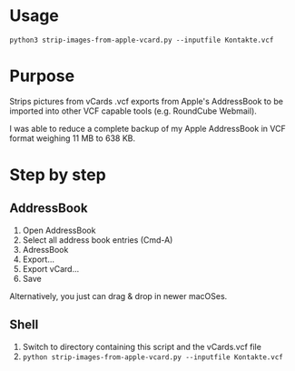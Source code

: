 Usage
=====
`python3 strip-images-from-apple-vcard.py --inputfile Kontakte.vcf`

Purpose
=======
Strips pictures from vCards .vcf exports from Apple's AddressBook to be imported into other VCF capable tools (e.g. RoundCube Webmail).

I was able to reduce a complete backup of my Apple AddressBook in VCF format weighing 11 MB to 638 KB.

Step by step
============

AddressBook
-----------
1. Open AddressBook
1. Select all address book entries (Cmd-A)
1. AdressBook
1. Export...
1. Export vCard...
1. Save

Alternatively, you just can drag & drop in newer macOSes.

Shell
-----
1. Switch to directory containing this script and the vCards.vcf file
1. `python strip-images-from-apple-vcard.py --inputfile Kontakte.vcf`
